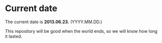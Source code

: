 # Current date

The current date is **2013.06.23.** (YYYY.MM.DD.)

This repository will be good when the world ends, so we will know how long it lasted.